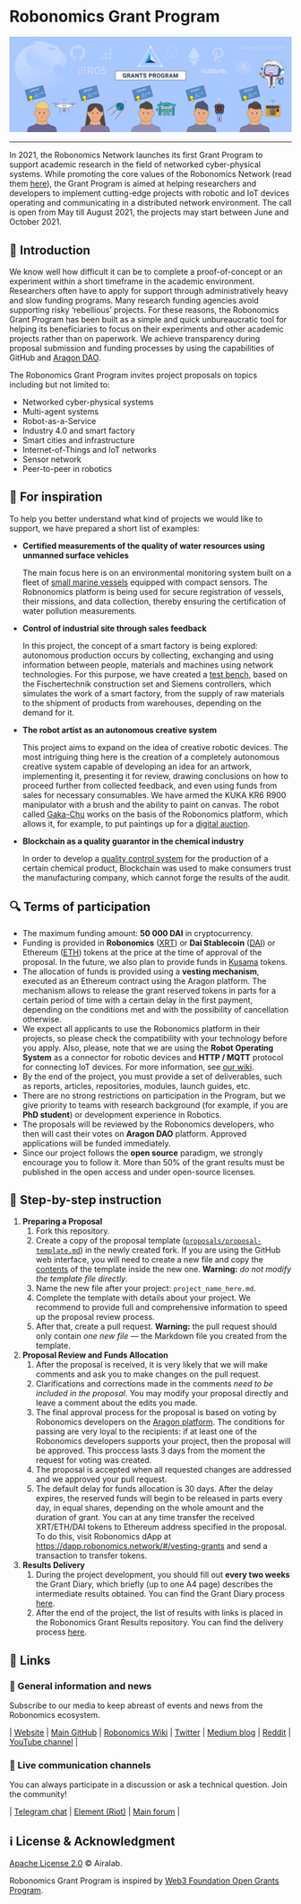 # Robonomics Grant Program <!-- omit in toc -->

<p align="center">
  <img src="src/program-cover.jpg">
</p>

---

In 2021, the Robonomics Network launches its first Grant Program to support academic research in the field of networked cyber-physical systems. While promoting the core values of the Robonomics Network (read them [here](https://gateway.pinata.cloud/ipfs/QmNNdLG3vuTsJtZtNByWaDTKRYPcBZSZcsJ1FY6rTYCixQ/Robonomics_keypoint_March_2021.pdf)), the Grant Program is aimed at helping researchers and developers to implement cutting-edge projects with robotic and IoT devices operating and communicating in a distributed network environment. The call is open from May till August 2021, the projects may start between June and October 2021.

## :robot: Introduction

We know well how difficult it can be to complete a proof-of-concept or an experiment within a short timeframe in the academic environment. Researchers often have to apply for support through administratively heavy and slow funding programs. Many research funding agencies avoid supporting risky ‘rebellious’ projects. For these reasons, the Robonomics Grant Program has been built as a simple and quick unbureaucratic tool for helping its beneficiaries to focus on their experiments and other academic projects rather than on paperwork. We achieve transparency during proposal submission and funding processes by using the capabilities of GitHub and [Aragon DAO](https://aragon.org/).

The Robonomics Grant Program invites project proposals on topics including but not limited to:

* Networked cyber-physical systems
* Multi-agent systems
* Robot-as-a-Service
* Industry 4.0 and smart factory
* Smart cities and infrastructure
* Internet-of-Things and IoT networks
* Sensor network
* Peer-to-peer in robotics

## :rainbow: For inspiration

To help you better understand what kind of projects we would like to support, we have prepared a short list of examples:

* **Certified measurements of the quality of water resources using unmanned surface vehicles**

    The main focus here is on an environmental monitoring system built on a fleet of [small marine vessels](https://youtu.be/Mtqm5y6Bolo) equipped with compact sensors. The Robnonomics platform is being used for secure registration of vessels, their missions, and data collection, thereby ensuring the certification of water pollution measurements.

* **Control of industrial site through sales feedback**

    In this project, the concept of a smart factory is being explored: autonomous production occurs by collecting, exchanging and using information between people, materials and machines using network technologies. For this purpose, we have created a [test bench](https://youtu.be/yuxOF_z70us), based on the Fischertechnik сonstruction set and Siemens controllers, which simulates the work of a smart factory, from the supply of raw materials to the shipment of products from warehouses, depending on the demand for it.

* **The robot artist as an autonomous creative system**

    This project aims to expand on the idea of creative robotic devices. The most intriguing thing here is the creation of a completely autonomous creative system capable of developing an idea for an artwork, implementing it, presenting it for review, drawing conclusions on how to proceed further from collected feedback, and even using funds from sales for necessary consumables. We have armed the KUKA KR6 R900 manipulator with a brush and the ability to paint on canvas. The robot called [Gaka-Chu](https://blog.aira.life/gaka-chu-d2f6cfa61390) works on the basis of the Robonomics platform, which allows it, for example, to put paintings up for a [digital auction](https://rarible.com/gakachu).

* **Blockchain as a quality guarantor in the chemical industry**

    In order to develop a [quality control system](https://github.com/Vourhey/chemistry-quality-control) for the production of a certain chemical product, Blockchain was used to make consumers trust the manufacturing company, which cannot forge the results of the audit.

## :mag: Terms of participation

* The maximum funding amount: **50 000 DAI** in cryptocurrency.
* Funding is provided in **Robonomics** ([XRT](https://www.coingecko.com/en/coins/robonomics-network)) or **Dai Stablecoin** ([DAI](https://www.coingecko.com/en/coins/dai)) or Ethereum ([ETH](https://www.coingecko.com/en/coins/ethereum)) tokens at the price at the time of approval of the proposal. In the future, we also plan to provide funds in [Kusama](https://kusama.network/) tokens.
* The allocation of funds is provided using a **vesting mechanism**, executed as an Ethereum contract using the Aragon platform. The mechanism allows to release the grant reserved tokens in parts for a certain period of time with a certain delay in the first payment, depending on the conditions met and with the possibility of cancellation otherwise.
* We expect all applicants to use the Robonomics platform in their projects, so please check the compatibility with your technology before you apply. Also, please, note that we are using the **Robot Operating System** as a connector for robotic devices and **HTTP / MQTT** protocol for connecting IoT devices. For more information, see [our wiki](https://wiki.robonomics.network/).
* By the end of the project, you must provide a set of deliverables, such as reports, articles, repositories, modules, launch guides, etc.
* There are no strong restrictions on participation in the Program, but we give priority to teams with research background (for example, if you are **PhD student**) or development experience in Robotics.
* The proposals will be reviewed by the Robonomics developers, who then will cast their votes on **Aragon DAO** platform. Approved applications will be funded immediately.
* Since our project follows the **open source** paradigm, we strongly encourage you to follow it. More than 50% of the grant results must be published in the open access and under open-source licenses.


## :memo: Step-by-step instruction

1. **Preparing a Proposal**
    1. Fork this repository.
    2. Create a copy of the proposal template ([`proposals/proposal-template.md`](proposals/proposal-template.md)) in the newly created fork. If you are using the GitHub web interface, you will need to create a new file and copy the [contents](https://raw.githubusercontent.com/airalab/robonomics-grant-program/main/proposals/proposal-template.md) of the template inside the new one. **Warning:** *do not modify the template file directly*.
    3. Name the new file after your project: `project_name_here.md`.
    4. Complete the template with details about your project. We recommend to provide full and comprehensive information to speed up the proposal review process.
    5. After that, create a pull request. **Warning:** the pull request should only contain *one new file* — the Markdown file you created from the template.
2. **Proposal Review and Funds Allocation**
    1. After the proposal is received, it is very likely that we will make comments and ask you to make changes on the pull request.
    2. Clarifications and corrections made in the comments *need to be included in the proposal*. You may modify your proposal directly and leave a comment about the edits you made.
    3. The final approval process for the proposal is based on voting by Robonomics developers on the [Aragon platform](https://client.aragon.org/#/aira/0xac0e9db1acd16052fac41d9f7e818a945be41c4b/). The conditions for passing are very loyal to the recipients: if at least one of the Robonomics developers supports your project, then the proposal will be approved. This proccess lasts 3 days from the moment the request for voting was created.
    4. The proposal is accepted when all requested changes are addressed and we approved your pull request.
    5. The default delay for funds allocation is 30 days. After the delay expires, the reserved funds will begin to be released in parts every day, in equal shares, depending on the whole amount and the duration of grant. You can at any time transfer the received XRT/ETH/DAI tokens to Ethereum address specified in the proposal. To do this, visit Robonomics dApp at <https://dapp.robonomics.network/#/vesting-grants> and send a transaction to transfer tokens.
3. **Results Delivery**
    1. During the project development, you should fill out **every two weeks** the Grant Diary, which briefly (up to one A4 page) describes the intermediate results obtained. You can find the Grant Diary process [here](https://github.com/airalab/robonomics-grant-results).
    2. After the end of the project, the list of results with links is placed in the Robonomics Grant Results repository. You can find the delivery process [here](https://github.com/airalab/robonomics-grant-results).

## :link: Links

### :newspaper: General information and news

Subscribe to our media to keep abreast of events and news from the Robonomics ecosystem.

| [Website](https://robonomics.network/) | [Main GitHub](https://github.com/airalab) | [Robonomics Wiki](https://wiki.robonomics.network/) | [Twitter](https://twitter.com/AIRA_Robonomics) | [Medium blog](https://blog.aira.life/) | [Reddit](https://www.reddit.com/r/robonomics/) | [YouTube channel](https://www.youtube.com/channel/UCrSiho1uB-1n6F8cZpCLhjQ) |

### :speech_balloon: Live communication channels

You can always participate in a discussion or ask a technical question. Join the community!

| [Telegram chat](https://t.me/robonomics) | [Element (Riot)](https://riot.im/app/#/room/#robonomics:matrix.org) | [Main forum](https://discourse.robonomics.network/) |

## :information_source: License & Acknowledgment <!-- omit in toc -->

[Apache License 2.0](LICENSE) © Airalab.

Robonomics Grant Program is inspired by [Web3 Foundation Open Grants Program](https://github.com/w3f/Open-Grants-Program).

